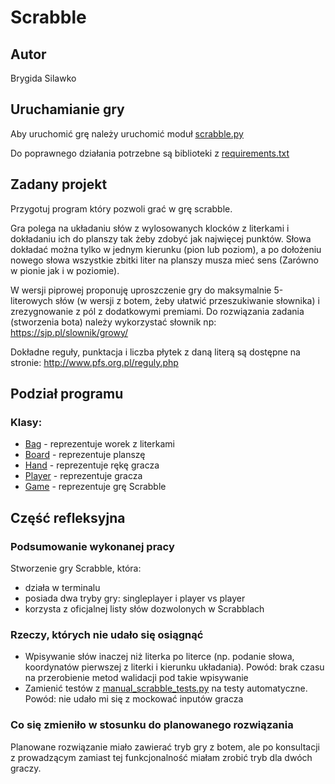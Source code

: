 # Scrabble

## Autor

Brygida Silawko

## Uruchamianie gry
Aby uruchomić grę należy uruchomić moduł [scrabble.py](scrabble.py)

Do poprawnego działania potrzebne są biblioteki z [requirements.txt](requirements.txt)

## Zadany projekt
Przygotuj program który pozwoli grać w grę scrabble.

Gra polega na układaniu słów z wylosowanych klocków z literkami i dokładaniu ich do planszy tak żeby zdobyć jak najwięcej punktów. Słowa dokładać można tylko w jednym kierunku (pion lub poziom), a po dołożeniu nowego słowa wszystkie zbitki liter na planszy musza mieć sens (Zarówno w pionie jak i w poziomie).

W wersji piprowej proponuję uproszczenie gry do maksymalnie 5-literowych słów (w wersji z botem, żeby ułatwić przeszukiwanie słownika) i zrezygnowanie z pól z dodatkowymi premiami. Do rozwiązania zadania (stworzenia bota) należy wykorzystać słownik np: https://sjp.pl/slownik/growy/

Dokładne reguły, punktacja i liczba płytek z daną literą są dostępne na stronie: http://www.pfs.org.pl/reguly.php

## Podział programu

### Klasy:
- [Bag](bag.py) - reprezentuje worek z literkami
- [Board](board.py) - reprezentuje planszę
- [Hand](hand.py) - reprezentuje rękę gracza
- [Player](player.py) - reprezentuje gracza
- [Game](scrabble.py) - reprezentuje grę Scrabble

## Część refleksyjna

### Podsumowanie wykonanej pracy
Stworzenie gry Scrabble, która:
- działa w terminalu
- posiada dwa tryby gry: singleplayer i player vs player
- korzysta z oficjalnej listy słów dozwolonych w Scrabblach

### Rzeczy, których nie udało się osiągnąć
 - Wpisywanie słów inaczej niż literka po literce (np. podanie słowa, koordynatów pierwszej z literki i kierunku układania). Powód: brak czasu na przerobienie metod walidacji pod takie wpisywanie
 - Zamienić testów z [manual_scrabble_tests.py](manual_scrabble_tests.py) na testy automatyczne. Powód: nie udało mi się z mockować inputów gracza

### Co się zmieniło w stosunku do planowanego rozwiązania
Planowane rozwiązanie miało zawierać tryb gry z botem, ale po konsultacji z prowadzącym zamiast tej funkcjonalność miałam zrobić tryb dla dwóch graczy.